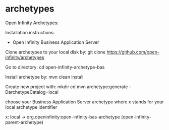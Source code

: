 archetypes
==========

Open Infinity Archetypes:

Installation instructions:

- Open Infinity Business Application Server 

Clone archetypes to your local disk by:
git clone https://github.com/open-infinity/archetypes

Go to directory:
cd open-infinity-archetype-bas

Install archetype by:
mvn clean install

Create new project with:
mkdir <your-project>
cd <your-project>
mvn archetype:generate -DarchetypeCatalog=local  

choose your Business Application Server archetype where x stands for your local archetype identifier

x: local -> org.openinfinity:open-infinity-bas-archetype (open-infinity-parent-archetype)
